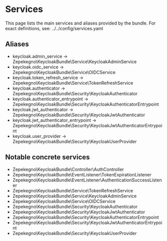 # Services

This page lists the main services and aliases provided by the bundle.
For exact definitions, see: ../../config/services.yaml

## Aliases

- keycloak.admin_service → Zepekegno\KeycloakBundle\Service\KeycloakAdminService
- keycloak.oidc_service → Zepekegno\KeycloakBundle\Service\OIDCService
- keycloak.token_refresh_service → Zepekegno\KeycloakBundle\Service\TokenRefreshService
- keycloak.authenticator → Zepekegno\KeycloakBundle\Security\KeycloakAuthenticator
- keycloak.authenticator_entrypoint → Zepekegno\KeycloakBundle\Security\KeycloakAuthenticatorEntrypoint
- keycloak.jwt_authenticator → Zepekegno\KeycloakBundle\Security\KeycloakJwtAuthenticator
- keycloak.jwt_authenticator_entrypoint → Zepekegno\KeycloakBundle\Security\KeycloakJwtAuthenticatorEntrypoint
- keycloak.user_provider → Zepekegno\KeycloakBundle\Security\KeycloakUserProvider

## Notable concrete services

- Zepekegno\KeycloakBundle\Controller\AuthController
- Zepekegno\KeycloakBundle\EventListener\TokenExpirationListener
- Zepekegno\KeycloakBundle\EventListener\AuthenticationSuccessListener
- Zepekegno\KeycloakBundle\Service\TokenRefreshService
- Zepekegno\KeycloakBundle\Service\KeycloakAdminService
- Zepekegno\KeycloakBundle\Service\OIDCService
- Zepekegno\KeycloakBundle\Security\KeycloakAuthenticator
- Zepekegno\KeycloakBundle\Security\KeycloakJwtAuthenticator
- Zepekegno\KeycloakBundle\Security\KeycloakAuthenticatorEntrypoint
- Zepekegno\KeycloakBundle\Security\KeycloakJwtAuthenticatorEntrypoint
- Zepekegno\KeycloakBundle\Security\KeycloakUserProvider